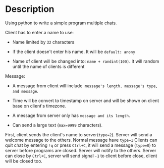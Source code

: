 # Description

Using python to write a simple program multiple chats.

Client has to enter a name to use:

- Name limited by `32` characters

- If the client doesn't enter his name. It will be `default: anony `

- Name of client will be changed into: `name + randint(100)`. It will random until the name of clients is different

Message:

- A message from client will include` message's length, message's type, and message`.

- Time will be convert to timestamp on server and will be shown on client base on client's timezone.

- A message from server only has `message and its length`.

- Can send a large text (`max=9999` characters).

First, client sends the client's name to server(`type=2`). Server will send a welcome message to the others. Normal message have `type=1` Clients can quit chat by entering `!q` or press `Ctrl+C`, it will send a message (`type=0`) to server before programs are closed. Server will notify to the others. Server can close by `Ctrl+C`, server will send signal `-1` to client before close, client will be closed too.
